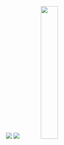 <div align=center>
<img src ="https://github-readme-stats.vercel.app/api?username=darksand&show_icons=true&hide_border=true&theme=graywhite&include_all_commits=true&count_private=true">
<img src ="https://github-readme-stats.vercel.app/api/top-langs/?username=darksand&layout=compact&hide_border=true&langs_count=10&theme=graywhite&include_all_commits=true&count_private=true">
<img src="https://i.imgur.com/H37kxPH.jpeg" width="30%"><p align="center">
</p>
</div>


<!--
**DarkSand/DarkSand** is a ✨ _special_ ✨ repository because its `README.md` (this file) appears on your GitHub profile.

Here are some ideas to get you started:

- 🔭 I’m currently working on ...
- 🌱 I’m currently learning ...
- 👯 I’m looking to collaborate on ...
- 🤔 I’m looking for help with ...
- 💬 Ask me about ...
- 📫 How to reach me: ...
- 😄 Pronouns: ...
- ⚡ Fun fact: ...
-->


